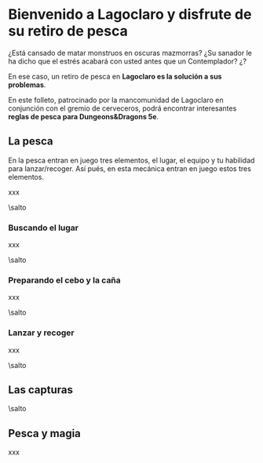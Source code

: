 # Bienvenido a Lagoclaro y disfrute de su retiro de pesca
¿Está cansado de matar monstruos en oscuras mazmorras? ¿Su sanador le ha dicho que el estrés acabará con usted antes que un Contemplador? ¿?

En ese caso, un retiro de pesca en **Lagoclaro es la solución a sus problemas**.

En este folleto, patrocinado por la mancomunidad de Lagoclaro en conjunción con el gremio de cerveceros, podrá encontrar interesantes **reglas de pesca para Dungeons&Dragons 5e**.

## La pesca

En la pesca entran en juego tres elementos,  el lugar, el equipo y tu habilidad para lanzar/recoger. Así pués, en esta mecánica entran en juego estos tres elementos.

xxx

\salto

### Buscando el lugar

xxx

\salto

### Preparando el cebo y la caña

xxx

\salto

### Lanzar y recoger

xxx

\salto

## Las capturas

\salto

## Pesca y magia

xxx